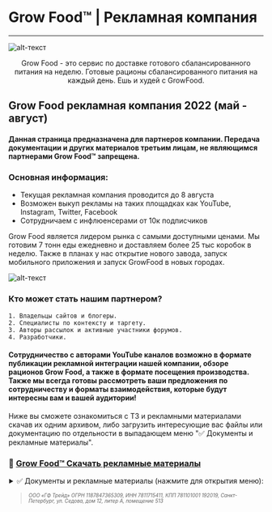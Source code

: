 # Grow Food™ | Рекламная компания
-------------
![alt-текст](https://i.imgur.com/F24kZpF.jpeg)

<p align="center">
Grow Food - это сервис по доставке готового сбалансированного питания на неделю. Готовые рационы сбалансированного питания на каждый день. Ешь и худей с GrowFood. 

</p>

## Grow Food рекламная компания 2022 (май - август)


#### Данная страница предназначена для партнеров компании. Передача документации и других материалов третьим лицам, не являющимся партнерами Grow Food™ запрещена. 
### Основная информация:
* Текущая рекламная компания проводится до 8 августа 
* Возможен выкуп рекламы на таких площадках как YouTube, Instagram, Twitter, Facebook
* Сотрудничаем с инфлюенсерами от 10к подписчиков

Grow Food является лидером рынка с самыми доступными ценами. Мы готовим 7 тонн еды ежедневно и доставляем более 25 тыс коробок в неделю. Также в планах у нас открытие нового завода, запуск мобильного приложения и запуск GrowFood в новых городах.

![alt-текст](https://i.imgur.com/1kAk0dZ.jpg)

### Кто может стать нашим партнером?

    1. Владельцы сайтов и блогеры.
    2. Специалисты по контексту и таргету.
    3. Авторы рассылок и активные участники форумов.
    4. Разработчики.
    
#### Сотрудничество с авторами YouTube каналов возможно в формате публикации рекламной интеграции нашей компании, обзоре рационов Grow Food, а также в формате посещения производства. Также мы всегда готовы рассмотреть ваши предложения по сотрудничеству и форматы взаимодействия, которые будут интересны вам и вашей аудитории!

Ниже вы сможете ознакомиться с ТЗ и рекламными материалами скачав их одним архивом, либо загрузить интересующие вас файлы или документацию по отдельности в выпадающем меню "✅ Документы и рекламные материалы".

### 🔐 [Grow Food™ Скачать рекламные материалы](https://www.dropbox.com/s/ttm043k8klurky5/%D0%92%D0%B8%D0%B4%D0%B5%D0%BE%20%D0%B4%D0%BB%D1%8F%20%D1%80%D0%B5%D0%BA%D0%BB%D0%B0%D0%BC%D0%BD%D0%BE%D0%B9%20%D0%B8%D0%BD%D1%82%D0%B5%D0%B3%D1%80%D0%B0%D1%86%D0%B8%D0%B8_mp4.rar?dl=1)

<div align="right"><details>
<summary> ✅ Документы и рекламные материалы (нажмите для открытия меню):</summary>
  
 #### <div dir="rtl">:Видео для рекламной интеграции </div>
 [💾 Download](https://www.dropbox.com/s/ttm043k8klurky5/%D0%92%D0%B8%D0%B4%D0%B5%D0%BE%20%D0%B4%D0%BB%D1%8F%20%D1%80%D0%B5%D0%BA%D0%BB%D0%B0%D0%BC%D0%BD%D0%BE%D0%B9%20%D0%B8%D0%BD%D1%82%D0%B5%D0%B3%D1%80%D0%B0%D1%86%D0%B8%D0%B8_mp4.rar?dl=1)
  
 #### <div dir="rtl">:Договор на оказание рекламных услуг </div>
 [💾 Download](https://www.dropbox.com/s/939mwp5tts8befo/%D0%94%D0%BE%D0%B3%D0%BE%D0%B2%D0%BE%D1%80%20%D0%BD%D0%B0%20%D1%80%D0%B5%D0%BA%D0%BB%D0%B0%D0%BC%D1%83%20%D0%BF%D0%BE%20%D0%BF%D1%80%D0%B5%D0%B4%D0%BE%D0%BF%D0%BB%D0%B0%D1%82%D0%B5.rar?dl=1)
  
 #### <div dir="rtl">:ТЗ Grow Food для рекламной интеграции </div>
 [💾 Download](https://www.dropbox.com/s/wlqdhw4dteeaslm/%D0%A2%D0%97%20Grow%20Food%20%D0%B4%D0%BB%D1%8F%20%D1%80%D0%B5%D0%BA%D0%BB%D0%B0%D0%BC%D0%BD%D0%BE%D0%B9%20%D0%B8%D0%BD%D1%82%D0%B5%D0%B3%D1%80%D0%B0%D1%86%D0%B8%D0%B8.rar?dl=1)
     
 ...
</details></div>


> <sub><sup>_ООО «ГФ Трейд» ОГРН 1187847365309, ИНН 7811715411, КПП 781101001
192019, Санкт-Петербург, ул. Седова, дом 12, литер А, помещение 513_<sub><sup>
